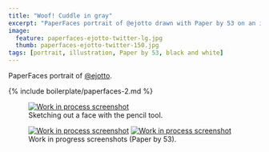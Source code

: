 ```yaml
---
title: "Woof! Cuddle in gray"
excerpt: "PaperFaces portrait of @ejotto drawn with Paper by 53 on an iPad."
image: 
  feature: paperfaces-ejotto-twitter-lg.jpg
  thumb: paperfaces-ejotto-twitter-150.jpg
tags: [portrait, illustration, Paper by 53, black and white]
---
```


PaperFaces portrait of [@ejotto](http://twitter.com/ejotto).

{% include boilerplate/paperfaces-2.md %}

<figure>
	<a href="{{ site.url }}/assets/images/paperfaces-ejotto-process-1-lg.jpg"><img src="{{ site.url }}/assets/images/paperfaces-ejotto-process-1-750.jpg" alt="Work in process screenshot"></a>
	<figcaption>Sketching out a face with the pencil tool.</figcaption>
</figure>

<figure class="half">
	<a href="{{ site.url }}/assets/images/paperfaces-ejotto-process-2-lg.jpg"><img src="{{ site.url }}/assets/images/paperfaces-ejotto-process-2-600.jpg" alt="Work in process screenshot"></a>
	<a href="{{ site.url }}/assets/images/paperfaces-ejotto-process-3-lg.jpg"><img src="{{ site.url }}/assets/images/paperfaces-ejotto-process-3-600.jpg" alt="Work in process screenshot"></a>
	<figcaption>Work in progress screenshots (Paper by 53).</figcaption>
</figure>